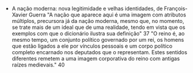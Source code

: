 - A nação moderna: nova legitimidade e velhas identidades, de François-Xavier Guerra
"A nação que aparece aqui é uma imagem com atributos múltiplos, precursora já da nação moderna, mesmo que, no momento, se trate mais de um ideal que de uma realidade, tendo em vista que os exemplos com que o dicionário ilustra sua definição" 37
"O reino é, ao mesmo tempo, um conjunto político governado por um rei, os homens que estão ligados a ele por vínculos pessoais e um corpo político completo encarnado nos deputados que o representam. Estes sentidos diferentes remetem a uma imagem corporativa do reino com antigas raízes medievais." 40
